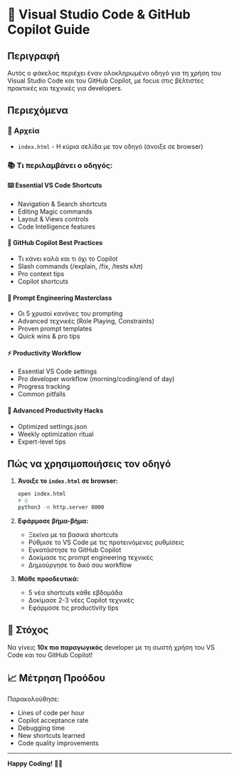 # 🚀 Visual Studio Code & GitHub Copilot Guide

## Περιγραφή

Αυτός ο φάκελος περιέχει έναν ολοκληρωμένο οδηγό για τη χρήση του Visual Studio Code και του GitHub Copilot, με focus στις βέλτιστες πρακτικές και τεχνικές για developers.

## Περιεχόμενα

### 📁 Αρχεία
- `index.html` - Η κύρια σελίδα με τον οδηγό (άνοιξε σε browser)

### 📚 Τι περιλαμβάνει ο οδηγός:

#### ⌨️ Essential VS Code Shortcuts
- Navigation & Search shortcuts
- Editing Magic commands  
- Layout & Views controls
- Code Intelligence features

#### 🤖 GitHub Copilot Best Practices
- Τι κάνει καλά και τι όχι το Copilot
- Slash commands (/explain, /fix, /tests κλπ)
- Pro context tips
- Copilot shortcuts

#### 💬 Prompt Engineering Masterclass
- Οι 5 χρυσοί κανόνες του prompting
- Advanced τεχνικές (Role Playing, Constraints)
- Proven prompt templates
- Quick wins & pro tips

#### ⚡ Productivity Workflow
- Essential VS Code settings
- Pro developer workflow (morning/coding/end of day)
- Progress tracking
- Common pitfalls

#### 🎯 Advanced Productivity Hacks
- Optimized settings.json
- Weekly optimization ritual
- Expert-level tips

## Πώς να χρησιμοποιήσεις τον οδηγό

1. **Άνοιξε το `index.html` σε browser:**
   ```bash
   open index.html
   # ή
   python3 -m http.server 8000
   ```

2. **Εφάρμοσε βήμα-βήμα:**
   - Ξεκίνα με τα βασικά shortcuts
   - Ρύθμισε το VS Code με τις προτεινόμενες ρυθμίσεις
   - Εγκατάστησε το GitHub Copilot  
   - Δοκίμασε τις prompt engineering τεχνικές
   - Δημιούργησε το δικό σου workflow

3. **Μάθε προοδευτικά:**
   - 5 νέα shortcuts κάθε εβδομάδα
   - Δοκίμασε 2-3 νέες Copilot τεχνικές
   - Εφάρμοσε τις productivity tips

## 🎯 Στόχος

Να γίνεις **10x πιο παραγωγικός** developer με τη σωστή χρήση του VS Code και του GitHub Copilot!

## 📈 Μέτρηση Προόδου

Παρακολούθησε:
- Lines of code per hour
- Copilot acceptance rate  
- Debugging time
- New shortcuts learned
- Code quality improvements

---

**Happy Coding!** 🚀✨ 